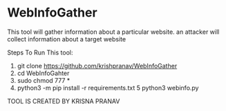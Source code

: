 # WebInfoGather
This tool will gather information about a particular website. an attacker will collect information about a target website

Steps To Run This tool:
   1. git clone https://github.com/krishpranav/WebInfoGather
   2. cd WebInfoGahter
   3. sudo chmod 777 *
   4. python3 -m pip install -r requirements.txt
   5 python3 webinfo.py
   
   TOOL IS CREATED BY KRISNA PRANAV
